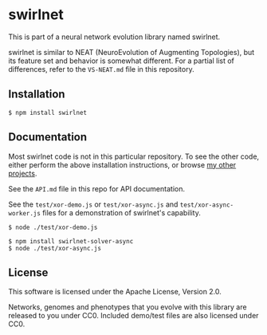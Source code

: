 # swirlnet

This is part of a neural network evolution library named swirlnet.

swirlnet is similar to NEAT (NeuroEvolution of Augmenting Topologies), but its
feature set and behavior is somewhat different. For a partial list of
differences, refer to the `VS-NEAT.md` file in this repository.

## Installation

    $ npm install swirlnet

## Documentation

Most swirlnet code is not in this particular repository. To see the other code,
either perform the above installation instructions, or browse [my other
projects](https://gitlab.com/users/sudoman/projects).

See the `API.md` file in this repo for API documentation.

See the `test/xor-demo.js` or `test/xor-async.js` and
`test/xor-async-worker.js` files for a demonstration of swirlnet's capability.

    $ node ./test/xor-demo.js

    $ npm install swirlnet-solver-async
    $ node ./test/xor-async.js

## License

This software is licensed under the Apache License, Version 2.0.

Networks, genomes and phenotypes that you evolve with this library are released
to you under CC0. Included demo/test files are also licensed under CC0.

